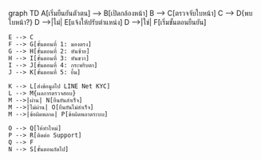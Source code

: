 graph TD
    A[เริ่มยืนยันตัวตน] --> B[เปิดกล้องหน้า]
    B --> C[ตรวจจับใบหน้า]
    C --> D{พบใบหน้า?}
    D -->|ไม่| E[แจ้งให้ปรับตำแหน่ง]
    D -->|ใช่| F[เริ่มขั้นตอนยืนยัน]
    
    E --> C
    F --> G[ขั้นตอนที่ 1: มองตรง]
    G --> H[ขั้นตอนที่ 2: หันซ้าย]
    H --> I[ขั้นตอนที่ 3: หันขวา]
    I --> J[ขั้นตอนที่ 4: กระพริบตา]
    J --> K[ขั้นตอนที่ 5: ยิ้ม]
    
    K --> L[ส่งข้อมูลไป LINE Net KYC]
    L --> M{ผลการตรวจสอบ}
    M -->|ผ่าน| N[ยืนยันสำเร็จ]
    M -->|ไม่ผ่าน| O[ยืนยันไม่สำเร็จ]
    M -->|ข้อผิดพลาด| P[ข้อผิดพลาดระบบ]
    
    O --> Q[ให้ทำใหม่]
    P --> R[ติดต่อ Support]
    Q --> F
    N --> S[ขั้นตอนถัดไป]